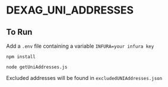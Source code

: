 # DEXAG_UNI_ADDRESSES


## To Run

Add a `.env` file containing a variable `INFURA=your infura key`


`npm install`


`node getUniAddresses.js`

Excluded addresses will be found in `excludedUNIAddresses.json`
